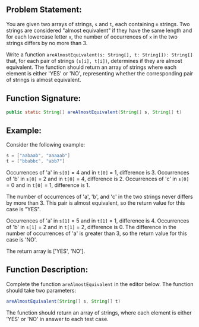Problem Statement:
------------------
You are given two arrays of strings, `s` and `t`, each containing `n` strings. Two strings are considered "almost equivalent" if they have the same length and for each lowercase letter `x`, the number of occurrences of `x` in the two strings differs by no more than 3.

Write a function `areAlmostEquivalent(s: String[], t: String[]): String[]` that, for each pair of strings `(s[i], t[i])`, determines if they are almost equivalent. The function should return an array of strings where each element is either 'YES' or 'NO', representing whether the corresponding pair of strings is almost equivalent.

Function Signature:
-------------------
```java
public static String[] areAlmostEquivalent(String[] s, String[] t)
```

Example:
--------
Consider the following example:

```java
s = ["aabaab", "aaaaab"]
t = ["bbabbc", "abb7"]
```

Occurrences of 'a' in `s[0]` = 4 and in `t[0]` = 1, difference is 3.
Occurrences of 'b' in `s[0]` = 2 and in `t[0]` = 4, difference is 2.
Occurrences of 'c' in `s[0]` = 0 and in `t[0]` = 1, difference is 1.

The number of occurrences of 'a', 'b', and 'c' in the two strings never differs by more than 3. This pair is almost equivalent, so the return value for this case is "YES".

Occurrences of 'a' in `s[1]` = 5 and in `t[1]` = 1, difference is 4.
Occurrences of 'b' in `s[1]` = 2 and in `t[1]` = 2, difference is 0.
The difference in the number of occurrences of 'a' is greater than 3, so the return value for this case is 'NO'.

The return array is ['YES', 'NO'].

Function Description:
---------------------
Complete the function `areAlmostEquivalent` in the editor below. The function should take two parameters:

```java
areAlmostEquivalent(String[] s, String[] t)
```

The function should return an array of strings, where each element is either 'YES' or 'NO' in answer to each test case.